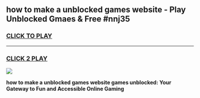 
## how to make a unblocked games website - Play Unblocked Gmaes & Free #nnj35
<h3>
<a href="https://news.freeplayer.one?title=how_to_make_a_unblocked_games_website&ref=24F">CLICK TO PLAY</a></h3>
<hr>

<h3>
<a href="https://news.freeplayer.one?title=how_to_make_a_unblocked_games_website&ref=24F">CLICK 2 PLAY</a>
  
</h3>

<a href="https://news.freeplayer.one?title=how_to_make_a_unblocked_games_website&ref=24F/"><img src="https://clearcache.store/games.png"></a>


**how to make a unblocked games website games unblocked: Your Gateway to Fun and Accessible Online Gaming**
